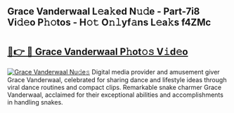 ## Grace Vanderwaal L𝚎a𝚔ed N𝚞𝚍e - Part-7i8 Vi𝚍𝚎o P𝚑𝚘tos - H𝚘𝚝 O𝚗𝚕yf𝚊ns L𝚎a𝚔s f4ZMc

# <h2><a href="http://kf55v8q.oniu.top/?m=Grace+Vanderwaal">🔗👉 🔴 Grace Vanderwaal P𝚑ot𝚘𝚜 V𝚒d𝚎o</a></h2>

[![Grace Vanderwaal Nu𝚍e𝚜](https://i.imgur.com/0qMVB7G.gif)](http://kf55v8q.oniu.top/?m=Grace+Vanderwaal)
Digital media provider and amusement giver Grace Vanderwaal, celebrated for sharing dance and lifestyle ideas through viral dance routines and compact clips. Remarkable snake charmer Grace Vanderwaal, acclaimed for their exceptional abilities and accomplishments in handling snakes.  
